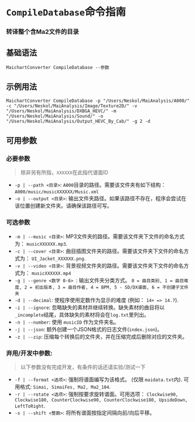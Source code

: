 # `CompileDatabase`命令指南

### 转译整个含Ma2文件的目录

## 基础语法

    MaichartConverter CompileDatabase --参数

## 示例用法

    MaichartConverter CompileDatabase -p "/Users/Neskol/MaiAnalysis/A000/" -c "/Users/Neskol/MaiAnalysis/Image/Texture2D/" -v "/Users/Neskol/MaiAnalysis/DXBGA_HEVC/" -m "/Users/Neskol/MaiAnalysis/Sound/" -o "/Users/Neskol/MaiAnalysis/Output_HEVC_By_Cab/" -g 2 -d

## 可用参数

### 必要参数

> 除非另有所指，`XXXXXX`在此指代谱面ID

- `-p | --path <目录>`: `A000`目录的路径。需要该文件夹有如下结构：`A000/music/musicXXXXXX/Music.xml`
- `-o | --output <目录>`: 输出文件夹路径。如果该路径不存在，程序会尝试在该位置创建新文件夹。请确保该路径可写。

### 可选参数

- `-m | --music <目录>`: MP3文件夹的路径。需要该文件夹下文件的命名方式为： `musicXXXXXX.mp3`.
- `-c | --cover <目录>`: 曲目插图文件夹的路径。需要该文件夹下文件的命名方式为： `UI_Jacket_XXXXXX.png`.
- `-v | --video <目录>`: 背景视频文件夹的路径。需要该文件夹下文件的命名方式为： `musicXXXXXX.mp4`
- `-g | --genre <数字 0-6> `: 输出文件夹分类方式。
  `0 = 曲目类别, 1 = 曲目难度, 2 = 初出版本, 3 = 曲目作者, 4 = BPM, 5 - SD/DX谱面, 6 = 不创建子文件夹`
- `-d | --decimal`: 使程序使用定数作为显示的难度 (例如： `14+ => 14.7`).
- `-i | --ignore`: 忽略缺失的素材并继续转换。缺失素材的曲目将以`_incomplete`结尾，具体缺失的素材将会在`log.txt`里列出。
- `-n | --number`: 使用 `musicID` 作为文件夹名。
- `-j | --json`: 额外创建一个JSON格式的日志文件(`index.json`)。
- `-z | --zip`: 压缩每个转换后的文件夹，并在压缩完成后删除对应的文件夹。


### 弃用/开发中参数:

> 以下参数没有完成开发，有条件的话还请实验/测试一下

- `-f | --format <选项>`: 强制将谱面编写为该格式。 (仅限 `maidata.txt`内). 可用格式: `Simai, SimaiFes, Ma2, Ma2_104`.
- `-r | --rotate <选项>`:
  强制按要求旋转谱面。可用选项：
  `Clockwise90, Clockwise180, CounterClockwise90, CounterClockwise180, UpsideDown, LeftToRight`.
- `-s | --shift <整数>`: 将所有谱面按指定间隔向前/向后平移。
